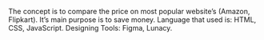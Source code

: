 The concept is to compare the price on most popular website’s (Amazon, Flipkart).
It’s main purpose is to save money. 
Language that used is: HTML, CSS, JavaScript. 
Designing Tools: Figma, Lunacy.
